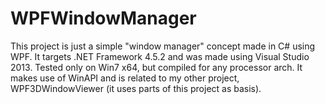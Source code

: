 # WPFWindowManager

This project is just a simple "window manager" concept made in C# using WPF.
It targets .NET Framework 4.5.2 and was made using Visual Studio 2013.
Tested only on Win7 x64, but compiled for any processor arch. 
It makes use of WinAPI and is related to my other project, WPF3DWindowViewer (it uses parts of this project as basis).
